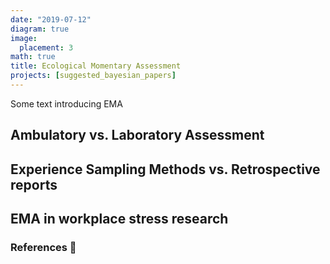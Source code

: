 ```yaml
---
date: "2019-07-12"
diagram: true
image:
  placement: 3
math: true
title: Ecological Momentary Assessment
projects: [suggested_bayesian_papers]
---
```


Some text introducing EMA

## Ambulatory vs. Laboratory Assessment

## Experience Sampling Methods vs. Retrospective reports

## EMA in workplace stress research


### References 🙌
